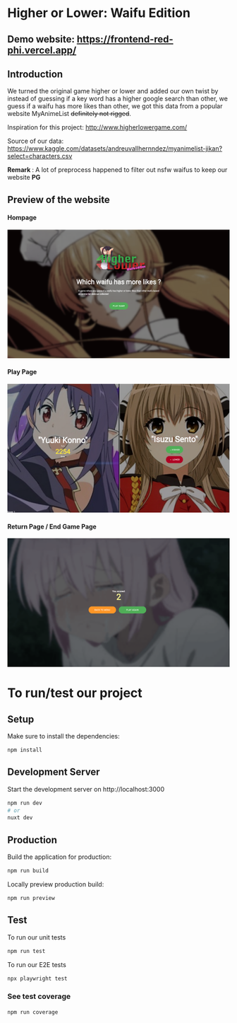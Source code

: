 # Higher or Lower: Waifu Edition

## Demo website: https://frontend-red-phi.vercel.app/

## Introduction

We turned the original game higher or lower and added our own twist by instead of guessing if a key word has a higher google search than other, we guess if a waifu has more likes than other, we got this data from a popular website MyAnimeList ~~definitely not rigged~~.

Inspiration for this project: http://www.higherlowergame.com/

Source of our data: https://www.kaggle.com/datasets/andreuvallhernndez/myanimelist-jikan?select=characters.csv

<b> Remark </b>: A lot of preprocess happened to filter out nsfw waifus to keep our website <b> PG </b>

## Preview of the website

#### Hompage

![homepage](/assets/home-page.png)

#### Play Page

![homepage](/assets/play-page.png)

#### Return Page / End Game Page

![homepage](/assets/end-page.png)

# To run/test our project

## Setup

Make sure to install the dependencies:

```bash
npm install
```

## Development Server

Start the development server on http://localhost:3000

```bash
npm run dev
# or
nuxt dev
```

## Production

Build the application for production:

```bash
npm run build
```

Locally preview production build:

```bash
npm run preview
```

## Test

To run our unit tests

```bash
npm run test
```

To run our E2E tests

```bash
npx playwright test
```

### See test coverage

```
npm run coverage
```
